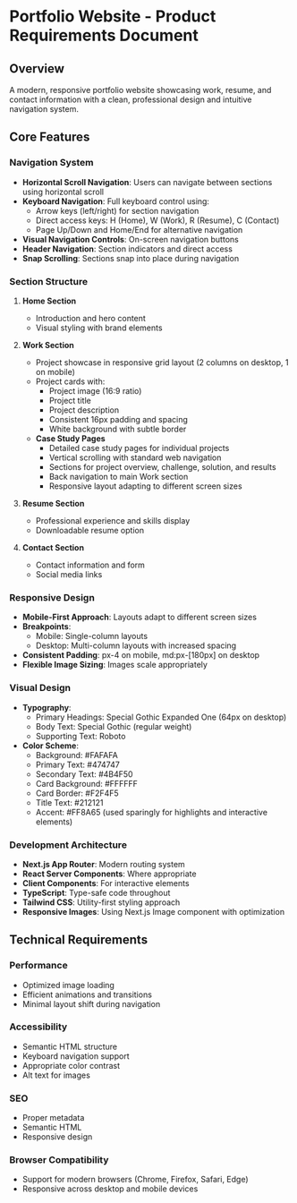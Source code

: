 # Portfolio Website - Product Requirements Document

## Overview
A modern, responsive portfolio website showcasing work, resume, and contact information with a clean, professional design and intuitive navigation system.

## Core Features

### Navigation System
- **Horizontal Scroll Navigation**: Users can navigate between sections using horizontal scroll
- **Keyboard Navigation**: Full keyboard control using:
  - Arrow keys (left/right) for section navigation
  - Direct access keys: H (Home), W (Work), R (Resume), C (Contact)
  - Page Up/Down and Home/End for alternative navigation
- **Visual Navigation Controls**: On-screen navigation buttons
- **Header Navigation**: Section indicators and direct access
- **Snap Scrolling**: Sections snap into place during navigation

### Section Structure
1. **Home Section**
   - Introduction and hero content
   - Visual styling with brand elements

2. **Work Section**
   - Project showcase in responsive grid layout (2 columns on desktop, 1 on mobile)
   - Project cards with:
     - Project image (16:9 ratio)
     - Project title
     - Project description
     - Consistent 16px padding and spacing
     - White background with subtle border
   - **Case Study Pages**
     - Detailed case study pages for individual projects
     - Vertical scrolling with standard web navigation
     - Sections for project overview, challenge, solution, and results
     - Back navigation to main Work section
     - Responsive layout adapting to different screen sizes

3. **Resume Section**
   - Professional experience and skills display
   - Downloadable resume option

4. **Contact Section**
   - Contact information and form
   - Social media links

### Responsive Design
- **Mobile-First Approach**: Layouts adapt to different screen sizes
- **Breakpoints**:
  - Mobile: Single-column layouts
  - Desktop: Multi-column layouts with increased spacing
- **Consistent Padding**: px-4 on mobile, md:px-[180px] on desktop
- **Flexible Image Sizing**: Images scale appropriately

### Visual Design
- **Typography**:
  - Primary Headings: Special Gothic Expanded One (64px on desktop)
  - Body Text: Special Gothic (regular weight)
  - Supporting Text: Roboto
- **Color Scheme**:
  - Background: #FAFAFA
  - Primary Text: #474747
  - Secondary Text: #4B4F50
  - Card Background: #FFFFFF
  - Card Border: #F2F4F5
  - Title Text: #212121
  - Accent: #FF8A65 (used sparingly for highlights and interactive elements)

### Development Architecture
- **Next.js App Router**: Modern routing system
- **React Server Components**: Where appropriate
- **Client Components**: For interactive elements
- **TypeScript**: Type-safe code throughout
- **Tailwind CSS**: Utility-first styling approach
- **Responsive Images**: Using Next.js Image component with optimization

## Technical Requirements

### Performance
- Optimized image loading
- Efficient animations and transitions
- Minimal layout shift during navigation

### Accessibility
- Semantic HTML structure
- Keyboard navigation support
- Appropriate color contrast
- Alt text for images

### SEO
- Proper metadata
- Semantic HTML
- Responsive design

### Browser Compatibility
- Support for modern browsers (Chrome, Firefox, Safari, Edge)
- Responsive across desktop and mobile devices 
